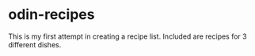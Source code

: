 # odin-recipes
This is my first attempt in creating a recipe list. Included are recipes for 3 different dishes.
